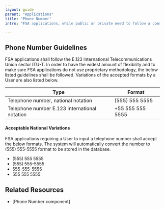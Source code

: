 ```yaml
---
layout: guide
parent: "Applications"
title: "Phone Number"
intro: "FSA applications, while public or private need to follow a consistant pattern based on industry standards."

---
```


## Phone Number Guidelines

FSA applications shall follow the E.123 International Telecommunications Union sector ITU-T. In order to have the widest amount of flexibility and to make sure FSA applications do not use proprietary methodology, the below listed guidelines shall be followed. Variations of the accepted formats by a User are also listed below.

<table class="fsa-table">
<thead>
    <tr>
      <th scope="col">Type</th>
      <th scope="col">Format</th>
    </tr>
  </thead>
  <tbody>
    <tr>
      <td>Telephone number, national notation</td>
      <td>(555) 555 5555</td>
    </tr>
    <tr>
      <td>Telephone number E.123 international notation</td>
      <td>+55 555 555 5555</td>
    </tr>
  </tbody>
</table>

#### Acceptable National Variations

FSA applications requiring a User to input a telephone number shall accept the below formats. The system will automatically convert the number to (555) 555-5555 format to be stored in the database.

 * (555) 555 5555
 * (555) 555-5555
 * 555-555-5555
 * 555 555 5555

## Related Resources

 * [Phone Number component]
